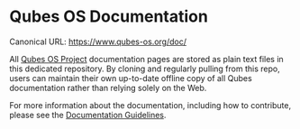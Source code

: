 Qubes OS Documentation
======================

Canonical URL: https://www.qubes-os.org/doc/

All [Qubes OS Project](https://github.com/QubesOS) documentation pages are stored as plain text
files in this dedicated repository. By cloning and regularly pulling from
this repo, users can maintain their own up-to-date offline copy of all
Qubes documentation rather than relying solely on the Web.

For more information about the documentation, including how to contribute,
please see the [Documentation Guidelines](https://www.qubes-os.org/doc/doc-guidelines/).

